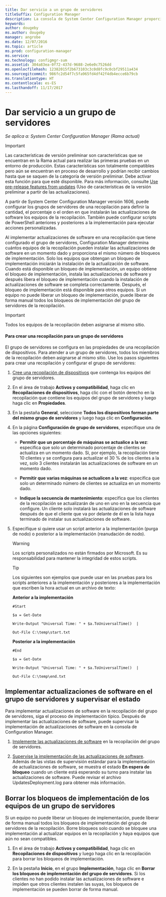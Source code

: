 ```yaml
---
title: Dar servicio a un grupo de servidores
titleSuffix: Configuration Manager
description: La consola de System Center Configuration Manager proporciona alertas y estados para supervisar la compatibilidad y las actualizaciones.
keywords: 
author: dougeby
ms.author: dougeby
manager: angrobe
ms.date: 12/07/2016
ms.topic: article
ms.prod: configuration-manager
ms.service: 
ms.technology: configmgr-sum
ms.assetid: 304a83ea-0f72-437d-9688-2e6e0c7526dd
ms.openlocfilehash: 12382015f2b673103c3c0d8fc9c0cbf29511a434
ms.sourcegitcommit: 986fc2d54f7c5fa965fd4df42f4db4ecce6b79cb
ms.translationtype: HT
ms.contentlocale: es-ES
ms.lasthandoff: 11/17/2017
---
```

# <a name="service-a-server-group"></a>Dar servicio a un grupo de servidores

*Se aplica a: System Center Configuration Manager (Rama actual)*

>[!IMPORTANT]
>Las características de versión preliminar son características que se encuentran en la Rama actual para realizar las primeras pruebas en un entorno de producción. Estas características son totalmente compatibles pero aún se encuentran en proceso de desarrollo y podrían recibir cambios hasta que se saquen de la categoría de versión preliminar. Debe activar esta función para que esté disponible. Para más información, consulte [Use pre-release features from updates](https://docs.microsoft.com/sccm/core/servers/manage/install-in-console-updates#bkmk_prerelease) (Uso de características de la versión preliminar a partir de las actualizaciones).

A partir de System Center Configuration Manager versión 1606, puede configurar los grupos de servidores de una recopilación para definir la cantidad, el porcentaje o el orden en que instalarán las actualizaciones de software los equipos de la recopilación. También puede configurar scripts de PowerShell anteriores y posteriores a la implementación para ejecutar acciones personalizadas.

Al implementar actualizaciones de software en una recopilación que tiene configurado el grupo de servidores, Configuration Manager determina cuántos equipos de la recopilación pueden instalar las actualizaciones de software en un momento dado y proporciona el mismo número de bloqueos de implementación. Solo los equipos que obtengan un bloqueo de implementación iniciarán la instalación de la actualización de software. Cuando está disponible un bloqueo de implementación, un equipo obtiene el bloqueo de implementación, instala las actualizaciones de software y después libera el bloqueo de implementación cuando la instalación de actualizaciones de software se completa correctamente. Después, el bloqueo de implementación está disponible para otros equipos. Si un equipo no puede liberar un bloqueo de implementación, puede liberar de forma manual todos los bloqueos de implementación del grupo de servidores de la recopilación.

>[!IMPORTANT]
>Todos los equipos de la recopilación deben asignarse al mismo sitio.

#### <a name="to-create-a-collection-for-a-server-group"></a>Para crear una recopilación para un grupo de servidores  
El grupo de servidores se configura en las propiedades de una recopilación de dispositivos. Para atender a un grupo de servidores, todos los miembros de la recopilación deben asignarse al mismo sitio. Use los pasos siguientes para crear una recopilación y configurar el grupo de servidores:
1.  [Cree una recopilación de dispositivos](../../core/clients/manage/collections/create-collections.md) que contenga los equipos del grupo de servidores.  

2.  En el área de trabajo **Activos y compatibilidad**, haga clic en **Recopilaciones de dispositivos**, haga clic con el botón derecho en la recopilación que contiene los equipos del grupo de servidores y luego haga clic en **Propiedades**.  

3.  En la pestaña **General**, seleccione **Todos los dispositivos forman parte del mismo grupo de servidores** y luego haga clic en **Configuración**.  

4.  En la página **Configuración de grupo de servidores**, especifique una de las opciones siguientes:  

    -   **Permitir que un porcentaje de máquinas se actualice a la vez**: especifica que solo un determinado porcentaje de clientes se actualiza en un momento dado. Si, por ejemplo, la recopilación tiene 10 clientes y se configura para actualizar el 30 % de los clientes a la vez, solo 3 clientes instalarán las actualizaciones de software en un momento dado.  

    -   **Permitir que varias máquinas se actualicen a la vez**: especifica que solo un determinado número de clientes se actualiza en un momento dado.  

    -   **Indique la secuencia de mantenimiento**: especifica que los clientes de la recopilación se actualizarán de uno en uno en la secuencia que configure. Un cliente solo instalará las actualizaciones de software después de que el cliente que va por delante de él en la lista haya terminado de instalar sus actualizaciones de software.  

5.  Especifique si quiere usar un script anterior a la implementación (purga de nodo) o posterior a la implementación (reanudación de nodo).  

    > [!WARNING]
    > Los scripts personalizados no están firmados por Microsoft. Es su responsabilidad para mantener la integridad de estos scripts.

    > [!TIP]  
    > Los siguientes son ejemplos que puede usar en las pruebas para los scripts anteriores a la implementación y posteriores a la implementación que escriben la hora actual en un archivo de texto:  
    >   
    >  **Anterior a la implementación**  
    >   
    >  `#Start`  
    >   
    >  `$a = Get-Date`  
    >   
    >  `Write-Output "Universal Time: " + $a.ToUniversalTime()  |`  
    >   
    >  `Out-File C:\temp\start.txt`  
    >   
    >  **Posterior a la implementación**  
    >   
    >  `#End`  
    >   
    >  `$a = Get-Date`  
    >   
    >  `Write-Output "Universal Time: " + $a.ToUniversalTime()  |`  
    >   
    >  `Out-File C:\temp\end.txt`  

## <a name="deploy-software-updates-to-the-server-group-and-monitor-status"></a>Implementar actualizaciones de software en el grupo de servidores y supervisar el estado  
Para implementar actualizaciones de software en la recopilación del grupo de servidores, siga el proceso de implementación típico. Después de implementar las actualizaciones de software, puede supervisar la implementación de actualizaciones de software en la consola de Configuration Manager.
1.  [Implemente las actualizaciones de software](manually-deploy-software-updates.md) en la recopilación del grupo de servidores.   

2.  [Supervise la implementación de las actualizaciones de software](monitor-software-updates.md). Además de las vistas de supervisión estándar para la implementación de actualizaciones de software, se muestra el estado **En espera de bloqueo** cuando un cliente está esperando su turno para instalar las actualizaciones de software. Puede revisar el archivo UpdatesDeployment.log para obtener más información.


## <a name="clear-the-deployment-locks-for-computers-in-a-server-group"></a>Borrar los bloqueos de implementación de los equipos de un grupo de servidores  
Si un equipo no puede liberar un bloqueo de implementación, puede liberar de forma manual todos los bloqueos de implementación del grupo de servidores de la recopilación. Borre bloqueos solo cuando se bloquee una implementación al actualizar equipos en la recopilación y haya equipos que aún no sean compatibles.  
1.  En el área de trabajo **Activos y compatibilidad**, haga clic en **Recopilaciones de dispositivos** y luego haga clic en la recopilación para borrar los bloqueos de implementación.  

2.  En la pestaña **Inicio**, en el grupo **Implementación**, haga clic en **Borrar los bloqueos de implementación del grupo de servidores**. Si los clientes no han podido instalar las actualizaciones de software e impiden que otros clientes instalen las suyas, los bloqueos de implementación se pueden borrar de forma manual.  
